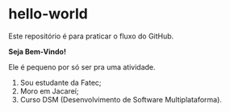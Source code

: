 # hello-world
Este repositório é para praticar o fluxo do GitHub.

**Seja Bem-Vindo!**

Ele é pequeno por só ser pra uma atividade.

1. Sou estudante da Fatec;
2. Moro em Jacareí;
3. Curso DSM (Desenvolvimento de Software Multiplataforma).
